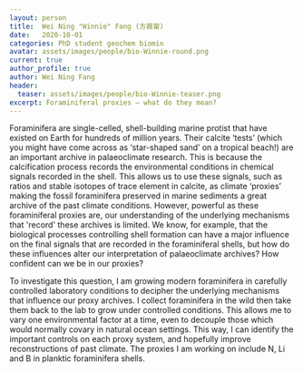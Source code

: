 ```yaml
---
layout: person
title:  Wei Ning "Winnie" Fang (方薇甯)
date:   2020-10-01
categories: PhD student geochem biomin
avatar: assets/images/people/bio-Winnie-round.png
current: true
author_profile: true
author: Wei Ning Fang
header:
  teaser: assets/images/people/bio-Winnie-teaser.png
excerpt: Foraminiferal proxies – what do they mean?
---
```


Foraminifera are single-celled, shell-building marine protist that have existed on Earth for hundreds of million years. Their calcite ‘tests’ (which you might have come across as ‘star-shaped sand’ on a tropical beach!) are an important archive in palaeoclimate research. This is because the calcification process records the environmental conditions in chemical signals recorded in the shell. This allows us to use these signals, such as ratios and stable isotopes of trace element in calcite, as climate ‘proxies’ making the fossil foraminifera preserved in marine sediments a great archive of the past climate conditions. However, powerful as these foraminiferal proxies are, our understanding of the underlying mechanisms that 'record' these archives is limited. We know, for example, that the biological processes controlling shell formation can have a major influence on the final signals that are recorded in the foraminiferal shells, but how do these influences alter our interpretation of palaeoclimate archives? How confident can we be in our proxies?

To investigate this question, I am growing modern foraminifera in carefully controlled laboratory conditions to decipher the underlying mechanisms that influence our proxy archives. I collect foraminifera in the wild then take them back to the lab to grow under controlled conditions. This allows me to vary one environmental factor at a time, even to decouple those which would normally covary in natural ocean settings. This way, I can identify the important controls on each proxy system, and hopefully improve reconstructions of past climate. The proxies I am working on include N, Li and B in planktic foraminifera shells.
